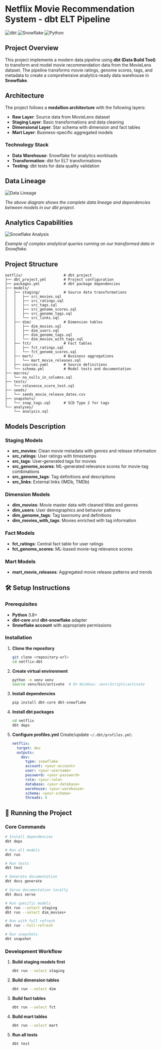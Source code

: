 # Netflix Movie Recommendation System - dbt ELT Pipeline

![dbt](https://img.shields.io/badge/dbt-FF694B?style=for-the-badge&logo=dbt&logoColor=white)
![Snowflake](https://img.shields.io/badge/Snowflake-29B5E8?style=for-the-badge&logo=snowflake&logoColor=white)
![Python](https://img.shields.io/badge/Python-3776AB?style=for-the-badge&logo=python&logoColor=white)

##  Project Overview

This project implements a modern data pipeline using **dbt (Data Build Tool)** to transform and model movie recommendation data from the MovieLens dataset. The pipeline transforms movie ratings, genome scores, tags, and metadata to create a comprehensive analytics-ready data warehouse in **Snowflake**.

##  Architecture

The project follows a **medallion architecture** with the following layers:

- **Raw Layer**: Source data from MovieLens dataset
- **Staging Layer**: Basic transformations and data cleaning
- **Dimensional Layer**: Star schema with dimension and fact tables
- **Mart Layer**: Business-specific aggregated models

### Technology Stack
- **Data Warehouse**: Snowflake for analytics workloads
- **Transformation**: dbt for ELT transformations
- **Testing**: dbt tests for data quality validation

##  Data Lineage

![Data Lineage](./figures/lineage-graph.png)

*The above diagram shows the complete data lineage and dependencies between models in our dbt project.*

##  Analytics Capabilities

![Snowflake Analysis](./figures/snowflake-analysis.png)

*Example of complex analytical queries running on our transformed data in Snowflake.*

##  Project Structure

```
netflix/                   # dbt project
├── dbt_project.yml        # Project configuration
├── packages.yml           # dbt package dependencies
├── models/
│   ├── staging/           # Source data transformations
│   │   ├── src_movies.sql
│   │   ├── src_ratings.sql
│   │   ├── src_tags.sql
│   │   ├── src_genome_scores.sql
│   │   ├── src_genome_tags.sql
│   │   └── src_links.sql
│   ├── dim/               # Dimension tables
│   │   ├── dim_movies.sql
│   │   ├── dim_users.sql
│   │   ├── dim_genome_tags.sql
│   │   └── dim_movies_with_tags.sql
│   ├── fct/               # Fact tables
│   │   ├── fct_ratings.sql
│   │   └── fct_genome_scores.sql
│   ├── mart/              # Business aggregations
│   │   └── mart_movie_releases.sql
│   ├── sources.yaml       # Source definitions
│   └── schema.yml         # Model tests and documentation
├── macros/
│   └── no_nulls_in_columns.sql
├── tests/
│   └── relevence_score_test.sql
├── seeds/
│   └── seeds_movie_release_dates.csv
├── snapshots/
│   └── snap_tags.sql      # SCD Type 2 for tags
└── analyses/
    └── analysis.sql
```

##  Models Description

### Staging Models
- **src_movies**: Clean movie metadata with genres and release information
- **src_ratings**: User ratings with timestamps
- **src_tags**: User-generated tags for movies
- **src_genome_scores**: ML-generated relevance scores for movie-tag combinations
- **src_genome_tags**: Tag definitions and descriptions
- **src_links**: External links (IMDb, TMDb)

### Dimension Models
- **dim_movies**: Movie master data with cleaned titles and genres
- **dim_users**: User demographics and behavior patterns
- **dim_genome_tags**: Tag taxonomy and definitions
- **dim_movies_with_tags**: Movies enriched with tag information

### Fact Models
- **fct_ratings**: Central fact table for user ratings
- **fct_genome_scores**: ML-based movie-tag relevance scores

### Mart Models
- **mart_movie_releases**: Aggregated movie release patterns and trends

## 🛠️ Setup Instructions

### Prerequisites
- **Python** 3.8+
- **dbt-core** and **dbt-snowflake** adapter
- **Snowflake account** with appropriate permissions

### Installation

1. **Clone the repository**
   ```bash
   git clone <repository-url>
   cd netflix-dbt
   ```

2. **Create virtual environment**
   ```bash
   python -m venv venv
   source venv/bin/activate  # On Windows: venv\Scripts\activate
   ```

3. **Install dependencies**
   ```bash
   pip install dbt-core dbt-snowflake
   ```

4. **Install dbt packages**
   ```bash
   cd netflix
   dbt deps
   ```

5. **Configure profiles.yml**
   Create/update `~/.dbt/profiles.yml`:
   ```yaml
   netflix:
     target: dev
     outputs:
       dev:
         type: snowflake
         account: <your-account>
         user: <your-username>
         password: <your-password>
         role: <your-role>
         database: <your-database>
         warehouse: <your-warehouse>
         schema: <your-schema>
         threads: 4
   ```

## 🚀 Running the Project

### Core Commands

```bash
# Install dependencies
dbt deps

# Run all models
dbt run

# Run tests
dbt test

# Generate documentation
dbt docs generate

# Serve documentation locally
dbt docs serve

# Run specific models
dbt run --select staging
dbt run --select dim_movies+

# Run with full refresh
dbt run --full-refresh

# Run snapshots
dbt snapshot
```

### Development Workflow

1. **Build staging models first**
   ```bash
   dbt run --select staging
   ```

2. **Build dimension tables**
   ```bash
   dbt run --select dim
   ```

3. **Build fact tables**
   ```bash
   dbt run --select fct
   ```

4. **Build mart tables**
   ```bash
   dbt run --select mart
   ```

5. **Run all tests**
   ```bash
   dbt test
   ```


